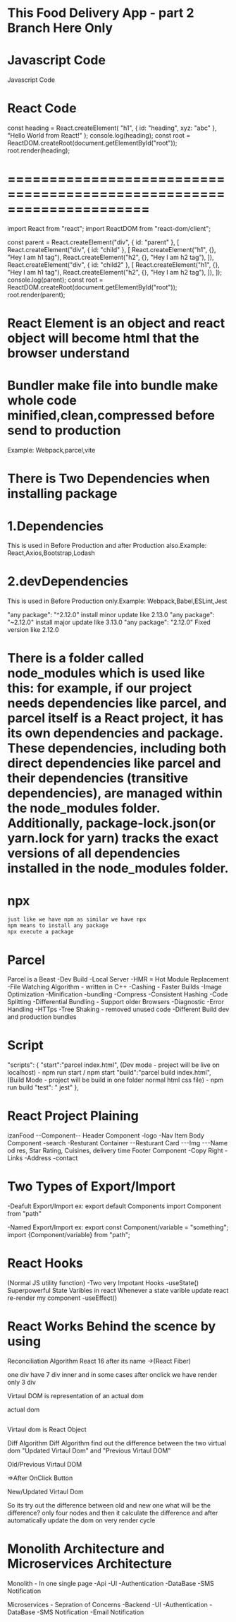 # This Food Delivery App - part 2 Branch Here Only

# Javascript Code

Javascript Code

<script>
  const heading = document.createElement("h1");
  heading.innerHTML = "Hello World! from Javascript";
  const root = document.getElementById("root");
  root.appendChild(heading);
</script>

# React Code

const heading = React.createElement(
"h1",
{ id: "heading", xyz: "abc" },
"Hello World from React!"
);
console.log(heading);
const root = ReactDOM.createRoot(document.getElementById("root"));
root.render(heading);

# =====================================================================

import React from "react";
import ReactDOM from "react-dom/client";

const parent = React.createElement("div", { id: "parent" }, [
React.createElement("div", { id: "child" }, [
React.createElement("h1", {}, "Hey I am h1 tag"),
React.createElement("h2", {}, "Hey I am h2 tag"),
]),
React.createElement("div", { id: "child2" }, [
React.createElement("h1", {}, "Hey I am h1 tag"),
React.createElement("h2", {}, "Hey I am h2 tag"),
]),
]);
console.log(parent);
const root = ReactDOM.createRoot(document.getElementById("root"));
root.render(parent);

# React Element is an object and react object will become html that the browser understand

# Bundler make file into bundle make whole code minified,clean,compressed before send to production

Example: Webpack,parcel,vite

# There is Two Dependencies when installing package

# 1.Dependencies

This is used in Before Production and after Production also.Example: React,Axios,Bootstrap,Lodash

# 2.devDependencies

This is used in Before Production only.Example: Webpack,Babel,ESLint,Jest

"any package": "^2.12.0" install minor update like 2.13.0
"any package": "~2.12.0" install major update like 3.13.0
"any package": "2.12.0" Fixed version like 2.12.0

# There is a folder called node_modules which is used like this: for example, if our project needs dependencies like parcel, and parcel itself is a React project, it has its own dependencies and package. These dependencies, including both direct dependencies like parcel and their dependencies (transitive dependencies), are managed within the node_modules folder. Additionally, package-lock.json(or yarn.lock for yarn) tracks the exact versions of all dependencies installed in the node_modules folder.

# npx

    just like we have npm as similar we have npx
    npm means to install any package
    npx execute a package

# Parcel

Parcel is a Beast
-Dev Build
-Local Server
-HMR = Hot Module Replacement
-File Watching Algorithm - written in C++
-Cashing - Faster Builds
-Image Optimization
-Minification
-bundling
-Compress
-Consistent Hashing
-Code Splitting
-Differential Bundling - Support older Browsers
-Diagnostic
-Error Handling
-HTTps
-Tree Shaking - removed unused code
-Different Build dev and production bundles

# Script

"scripts": {
"start":"parcel index.html", (Dev mode - project will be live on localhost) - npm run start / npm start
"build":"parcel build index.html", (Build Mode - project will be build in one folder normal html css file) - npm run build
"test": " jest"
},

# React Project Plaining

izanFood
--Component--
Header Component
-logo
-Nav Item
Body Component
-search
-Resturant Container
--Resturant Card
---Img
---Name od res, Star Rating, Cuisines, delivery time
Footer Component
-Copy Right
-Links
-Address
-contact

# Two Types of Export/Import

-Deafult Export/Import
ex:
export default Components
import Component from "path"

-Named Export/Import
ex:
export const Component/variable = "something";
import {Component/variable} from "path";

# React Hooks

(Normal JS utility function)
-Two very Impotant Hooks
-useState()
Superpowerful State Varibles in react
Whenever a state varible update react re-render my component
-useEffect()

# React Works Behind the scence by using

Reconciliation Algorithm React 16 after its name ->(React Fiber)

one div have 7 div inner and in some cases after onclick we have render only 3 div

Virtaul DOM is representation of an actual dom

actual dom

<div>
 <div>
  <img>

Virtaul dom is React Object

Diff Algorithm
Diff Algorithm find out the difference between the two virtual dom "Updated Virtaul Dom" and "Previous Virtaul DOM"

Old/Previous Virtaul DOM

<div>
  <div 1></div>
  <div 2></div>
  <div 3></div>
  <div 4></div>
  <div 5></div>
  <div 6></div>
  <div 7></div>
</div>

=>After OnClick Button

New/Updated Virtaul Dom

<div>
  <div 1></div>
  <div 2></div>
  <div 3></div> 
</div>

So its try out the difference between old and new one
what will be the difference?
only four nodes and then
it calculate the difference
and after automatically update
the dom on very render cycle

# Monolith Architecture and Microservices Architecture

Monolith - In one single page
-Api
-UI
-Authentication
-DataBase
-SMS Notification

Microservices - Sepration of Concerns
-Backend
-UI
-Authentication
-DataBase
-SMS Notification
-Email Notification
